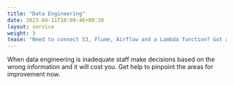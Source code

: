 ```yaml
---
title: "Data Engineering"
date: 2023-04-11T10:09:46+09:30
layout: service
weight: 3
tease: "Need to connect S3, Flume, Airflow and a Lambda function? Got a batch process that runs too long or fails often? Maybe you're less technical but you're sick of hearing that some job failed so you can't run the report you need."
---
```


When data engineering is inadequate staff make decisions based on the wrong information and it will cost you. Get help to pinpoint the areas for improvement now.